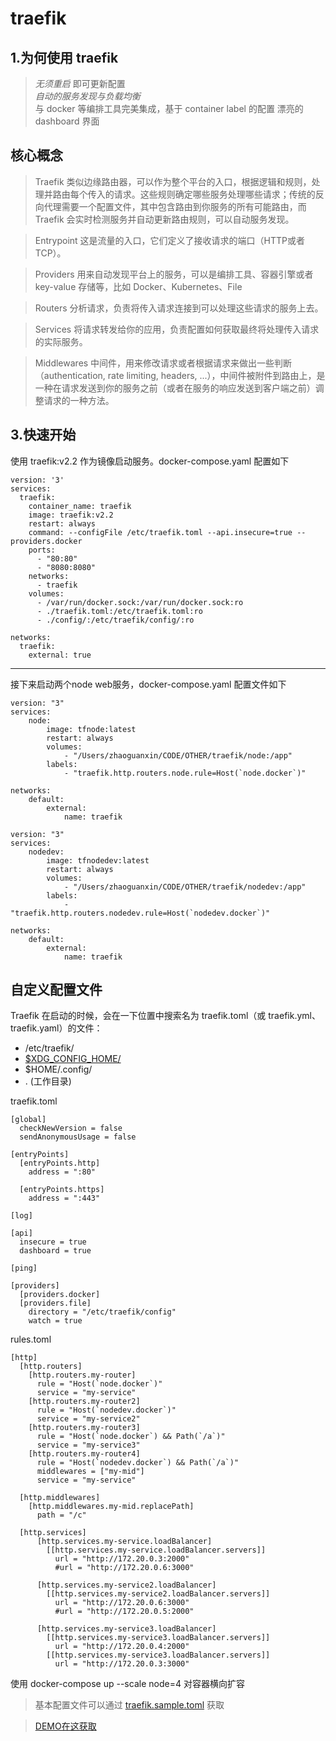 # traefik

## 1.为何使用 traefik

>*无须重启* 即可更新配置  
 *自动的服务发现与负载均衡*  
 与 docker 等编排工具完美集成，基于 container label 的配置 
 漂亮的 dashboard 界面  

## 核心概念
>Traefik 类似边缘路由器，可以作为整个平台的入口，根据逻辑和规则，处理并路由每个传入的请求。这些规则确定哪些服务处理哪些请求；传统的反向代理需要一个配置文件，其中包含路由到你服务的所有可能路由，而Traefik 会实时检测服务并自动更新路由规则，可以自动服务发现。

>Entrypoint 这是流量的入口，它们定义了接收请求的端口（HTTP或者TCP）。

>Providers 用来自动发现平台上的服务，可以是编排工具、容器引擎或者 key-value 存储等，比如 Docker、Kubernetes、File

>Routers 分析请求，负责将传入请求连接到可以处理这些请求的服务上去。

>Services 将请求转发给你的应用，负责配置如何获取最终将处理传入请求的实际服务。

>Middlewares 中间件，用来修改请求或者根据请求来做出一些判断（authentication, rate limiting, headers, ...），中间件被附件到路由上，是一种在请求发送到你的服务之前（或者在服务的响应发送到客户端之前）调整请求的一种方法。

## 3.快速开始

使用 traefik:v2.2 作为镜像启动服务。docker-compose.yaml 配置如下

```
version: '3'
services:
  traefik:
    container_name: traefik
    image: traefik:v2.2
    restart: always
    command: --configFile /etc/traefik.toml --api.insecure=true --providers.docker
    ports:
      - "80:80"
      - "8080:8080"
    networks: 
      - traefik
    volumes:
      - /var/run/docker.sock:/var/run/docker.sock:ro
      - ./traefik.toml:/etc/traefik.toml:ro
      - ./config/:/etc/traefik/config/:ro

networks:
  traefik:
    external: true
```

___

接下来启动两个node web服务，docker-compose.yaml 配置文件如下

```
version: "3"
services:
    node:
        image: tfnode:latest
        restart: always
        volumes:
            - "/Users/zhaoguanxin/CODE/OTHER/traefik/node:/app"
        labels:
            - "traefik.http.routers.node.rule=Host(`node.docker`)"
           
networks:
    default:
        external:
            name: traefik
```

```
version: "3"
services:
    nodedev:
        image: tfnodedev:latest
        restart: always
        volumes:
            - "/Users/zhaoguanxin/CODE/OTHER/traefik/nodedev:/app"
        labels:
            - "traefik.http.routers.nodedev.rule=Host(`nodedev.docker`)"
           
networks:
    default:
        external:
            name: traefik
```
## 自定义配置文件
Traefik 在启动的时候，会在一下位置中搜索名为 traefik.toml（或 traefik.yml、traefik.yaml）的文件：
* /etc/traefik/
* [$XDG_CONFIG_HOME/](https://blog.csdn.net/u014025444/article/details/94029895)
* $HOME/.config/
* . (工作目录)

traefik.toml
```
[global]
  checkNewVersion = false
  sendAnonymousUsage = false

[entryPoints]
  [entryPoints.http]
    address = ":80"

  [entryPoints.https]
    address = ":443"

[log]

[api]
  insecure = true
  dashboard = true

[ping]

[providers]
  [providers.docker]
  [providers.file]
    directory = "/etc/traefik/config"
    watch = true
```

rules.toml
```
[http]
  [http.routers]
    [http.routers.my-router]
      rule = "Host(`node.docker`)"
      service = "my-service"
    [http.routers.my-router2]
      rule = "Host(`nodedev.docker`)"
      service = "my-service2"
    [http.routers.my-router3]
      rule = "Host(`node.docker`) && Path(`/a`)"
      service = "my-service3"
    [http.routers.my-router4]
      rule = "Host(`nodedev.docker`) && Path(`/a`)"
      middlewares = ["my-mid"]
      service = "my-service"

  [http.middlewares]
    [http.middlewares.my-mid.replacePath]
      path = "/c"

  [http.services]
      [http.services.my-service.loadBalancer]
        [[http.services.my-service.loadBalancer.servers]]
          url = "http://172.20.0.3:2000"
          #url = "http://172.20.0.6:3000"
  
      [http.services.my-service2.loadBalancer]
        [[http.services.my-service2.loadBalancer.servers]]
          url = "http://172.20.0.6:3000"
          #url = "http://172.20.0.5:2000"
  
      [http.services.my-service3.loadBalancer]
        [[http.services.my-service3.loadBalancer.servers]]
          url = "http://172.20.0.4:2000"
        [[http.services.my-service3.loadBalancer.servers]]
          url = "http://172.20.0.3:3000"
```

使用 docker-compose up --scale node=4 对容器横向扩容


>基本配置文件可以通过 [traefik.sample.toml](https://raw.githubusercontent.com/containous/traefik/master/traefik.sample.toml) 获取


>[DEMO在这获取](https://github.com/GXZhao/traefik)










